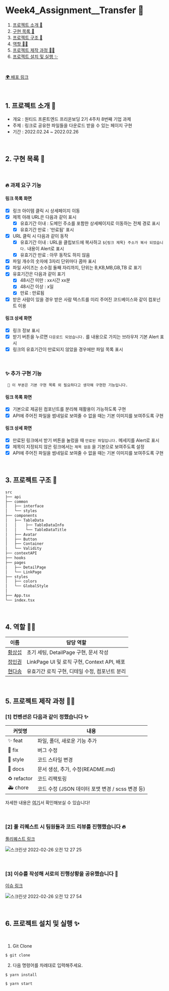 # Week4_Assignment\_\_Transfer 🚀

1. [프로젝트 소개 🚀](#1-프로젝트-소개-)
2. [구현 목록 📍](#2-구현-목록-)
3. [프로젝트 구조 🌲](#3-프로젝트-구조-)
4. [역할 👋🏻](#4-역할-)
5. [프로젝트 제작 과정 ✍🏻](#5-프로젝트-제작-과정-)
6. [프로젝트 설치 및 실행 ✨](#6-프로젝트-설치-및-실행-)

<br/>

[🌍 배포 링크](https://week4-transfer.netlify.app/)

<br />

## 1. 프로젝트 소개 🚀

- 개요 : 원티드 프론트엔드 프리온보딩 2기 4주차 8번째 기업 과제
- 주제 : 링크로 공유한 파일들을 다운로드 받을 수 있는 페이지 구현
- 기간 : 2022.02.24 ~ 2022.02.26

<br />

## 2. 구현 목록 📍

<br/>

### 🔥 과제 요구 기능

#### 링크 목록 화면

- [x] 링크 아이템 클릭 시 상세페이지 이동
- [x] 제목 아래 URL은 다음과 같이 표시
  - [x] 유효기간 이내 : 도메인 주소를 포함한 상세페이지로 이동하는 전체 경로 표시
  - [x] 유효기간 만료 : '만료됨' 표시
- [x] URL 클릭 시 다음과 같이 동작
  - [x] 유효기간 이내 : URL을 클립보드에 복사하고 `${링크 제목} 주소가 복사 되었습니다.` 내용이 Alert로 표시
  - [x] 유효기간 만료 : 아무 동작도 하지 않음
- [x] 파일 개수의 숫자에 3자리 단위마다 콤마 표시
- [x] 파일 사이즈는 소수점 둘째 자리까지, 단위는 B,KB,MB,GB,TB 로 표기
- [x] 유효기간은 다음과 같이 표기
  - [x] 48시간 미만 : xx시간 xx분
  - [x] 48시간 이상 : x일
  - [x] 만료 : 만료됨
- [x] 받은 사람이 있을 경우 받은 사람 텍스트를 미리 주어진 코드베이스와 같이 <Avatar/> 컴포넌트 이용

#### 링크 상세 화면

- [x] 링크 정보 표시
- [x] 받기 버튼을 누르면 `다운로드 되었습니다.` 를 내용으로 가지는 브라우저 기본 Alert 표시
- [x] 링크의 유효기간이 만료되지 않았을 경우에만 파일 목록 표시

<br/>

### ✨ 추가 구현 기능

```plaintext
 🔅 이 부분은 기본 구현 목록 외 필요하다고 생각해 구현한 기능입니다.
```

#### 링크 목록 화면

- [x] 기본으로 제공된 컴포넌트를 분리해 재활용이 가능하도록 구현
- [x] API에 주어진 파일을 썸네일로 보여줄 수 없을 때는 기본 이미지를 보여주도록 구현

#### 링크 상세 화면

- [x] 만료된 링크에서 받기 버튼을 눌렀을 때 `만료된 파일입니다.` 메세지를 Alert로 표시
- [x] 제목이 지정되지 않은 링크에서는 `제목 없음` 을 기본으로 보여주도록 설정
- [x] API에 주어진 파일을 썸네일로 보여줄 수 없을 때는 기본 이미지를 보여주도록 구현

<br />

## 3. 프로젝트 구조 🌲

```bash
src
├── api
├── common
│   ├── interface
│   └── styles
├── components
│   ├── TableData
│   │    ├── TableDataInfo
│   │    └── TableDataTitle
│   ├── Avatar
│   ├── Button
│   ├── Container
│   └── Validity
├── contextAPI
├── hooks
├── pages
│   ├── DetailPage
│   └── LinkPage
├── styles
│   ├── colors
│   └── GlobalStyle
│
├── App.tsx
└── index.tsx
```

<br/>

## 4. 역할 👋🏻

| 이름                                       | 담당 역할                                      |
| ------------------------------------------ | ---------------------------------------------- |
| [황상섭](https://github.com/sangseophwang) | 초기 세팅, DetailPage 구현, 문서 작성          |
| [정인권](https://github.com/developjik)    | LinkPage UI 및 로직 구현, Context API, 배포    |
| [현다솜](https://github.com/som-syom)      | 유효기간 로직 구현, 디테일 수정, 컴포넌트 분리 |

<br/>

## 5. 프로젝트 제작 과정 ✍🏻

### [1] 컨벤션은 다음과 같이 정했습니다 ✨

| 커밋명      | 내용                                             |
| ----------- | ------------------------------------------------ |
| ✨ feat     | 파일, 폴더, 새로운 기능 추가                     |
| 🐛 fix      | 버그 수정                                        |
| 💄 style    | 코드 스타일 변경                                 |
| 📝 docs     | 문서 생성, 추가, 수정(README.md)                 |
| ♻️ refactor | 코드 리팩토링                                    |
| 🚑️ chore   | 코드 수정 (JSON 데이터 포맷 변경 / scss 변경 등) |

자세한 내용은 [여기](https://github.com/PreOnBoarding-Team17/Week4_Transfer/issues/1)서 확인해보실 수 있습니다!

<br/>

### [2] 풀 리퀘스트 시 팀원들과 코드 리뷰를 진행했습니다 🔥

[풀리퀘스트 링크](https://github.com/PreOnBoarding-Team17/Week4_Transfer/pulls?q=is%3Apr+is%3Aclosed)

![스크린샷 2022-02-26 오전 12 27 25](https://user-images.githubusercontent.com/98322239/155741817-f1a3eab6-0a7a-488a-8ddb-8a5b96183ccb.png)


<br/>

### [3] 이슈를 작성해 서로의 진행상황을 공유했습니다 👀

[이슈 링크](https://github.com/PreOnBoarding-Team17/Week4_Transfer/issues?q=is%3Aissue+is%3Aclosed)

![스크린샷 2022-02-26 오전 12 27 54](https://user-images.githubusercontent.com/98322239/155741826-6cee5461-f3f4-488b-ba9a-6d97f646501c.png)


<br/>

## 6. 프로젝트 설치 및 실행 ✨

<br/>

1. Git Clone

```plaintext
$ git clone
```

2. 다음 명령어를 차례대로 입력해주세요.

```plaintext
$ yarn install

$ yarn start
```

<br/>
